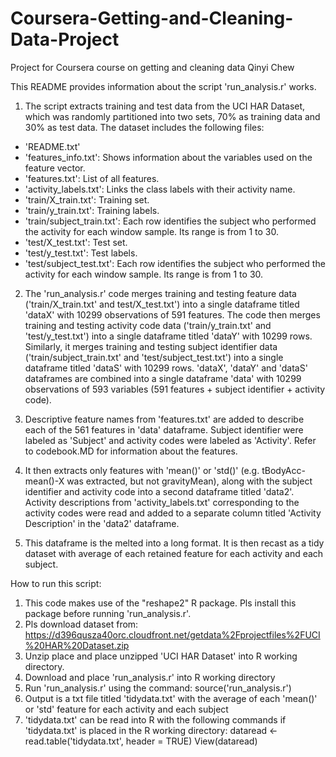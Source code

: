 # Coursera-Getting-and-Cleaning-Data-Project
Project for Coursera course on getting and cleaning data
Qinyi Chew

This README provides information about the script 'run_analysis.r' works. 

1. The script extracts training and test data from the UCI HAR Dataset, which was randomly partitioned into two sets, 70% as training data and 30% as test data. The dataset includes the following files:

- 'README.txt'
- 'features_info.txt': Shows information about the variables used on the feature vector.
- 'features.txt': List of all features.
- 'activity_labels.txt': Links the class labels with their activity name.
- 'train/X_train.txt': Training set.
- 'train/y_train.txt': Training labels.
- 'train/subject_train.txt': Each row identifies the subject who performed the activity for each window sample. Its range is from 1 to 30.
- 'test/X_test.txt': Test set.
- 'test/y_test.txt': Test labels.
- 'test/subject_test.txt': Each row identifies the subject who performed the activity for each window sample. Its range is from 1 to 30.

2. The 'run_analysis.r' code merges training and testing feature data ('train/X_train.txt' and test/X_test.txt') into a single dataframe titled 'dataX' with 10299 observations of 591 features. The code then merges training and testing activity code data ('train/y_train.txt' and 'test/y_test.txt') into a single dataframe titled 'dataY' with 10299 rows. Similarly, it merges training and testing subject identifier data ('train/subject_train.txt' and 'test/subject_test.txt') into a single dataframe titled 'dataS' with 10299 rows. 'dataX', 'dataY' and 'dataS' dataframes are combined into a single dataframe 'data' with 10299 observations of 593 variables (591 features + subject identifier + activity code).

3. Descriptive feature names from 'features.txt' are added to describe each of the 561 features in 'data' dataframe. Subject identifier were labeled as 'Subject' and activity codes were labeled as 'Activity'. Refer to codebook.MD for information about the features.

4. It then extracts only features with 'mean()' or 'std()' (e.g. tBodyAcc-mean()-X was extracted, but not gravityMean), along with the subject identifier and activity code into a second dataframe titled 'data2'. Activity descriptions from 'activity_labels.txt' corresponding to the activity codes were read and added to a separate column titled 'Activity Description' in the 'data2' dataframe.

5. This dataframe is the melted into a long format. It is then recast as a tidy dataset with average of each retained feature for each activity and each subject.

How to run this script:
1. This code makes use of the "reshape2" R package. Pls install this package before running 'run_analysis.r'.
2. Pls download dataset from: https://d396qusza40orc.cloudfront.net/getdata%2Fprojectfiles%2FUCI%20HAR%20Dataset.zip
3. Unzip place and place unzipped 'UCI HAR Dataset' into R working directory.
4. Download and place 'run_analysis.r' into R working directory
5. Run 'run_analysis.r' using the command: source('run_analysis.r')
6. Output is a txt file titled 'tidydata.txt' with the average of each 'mean()' or 'std' feature for each activity and each subject
7. 'tidydata.txt' can be read into R with the following commands if 'tidydata.txt' is placed in the R working directory:
    dataread <- read.table('tidydata.txt', header = TRUE)
    View(dataread)

